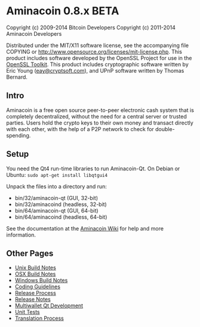Aminacoin 0.8.x BETA
====================

Copyright (c) 2009-2014 Bitcoin Developers
Copyright (c) 2011-2014 Aminacoin Developers

Distributed under the MIT/X11 software license, see the accompanying
file COPYING or http://www.opensource.org/licenses/mit-license.php.
This product includes software developed by the OpenSSL Project for use in the [OpenSSL Toolkit](http://www.openssl.org/). This product includes
cryptographic software written by Eric Young ([eay@cryptsoft.com](mailto:eay@cryptsoft.com)), and UPnP software written by Thomas Bernard.


Intro
---------------------
Aminacoin is a free open source peer-to-peer electronic cash system that is
completely decentralized, without the need for a central server or trusted
parties.  Users hold the crypto keys to their own money and transact directly
with each other, with the help of a P2P network to check for double-spending.


Setup
---------------------
You need the Qt4 run-time libraries to run Aminacoin-Qt. On Debian or Ubuntu:
	`sudo apt-get install libqtgui4`

Unpack the files into a directory and run:

- bin/32/aminacoin-qt (GUI, 32-bit)
- bin/32/aminacoind (headless, 32-bit)
- bin/64/aminacoin-qt (GUI, 64-bit)
- bin/64/aminacoind (headless, 64-bit)

See the documentation at the [Aminacoin Wiki](http://aminacoin.info)
for help and more information.


Other Pages
---------------------
- [Unix Build Notes](build-unix.md)
- [OSX Build Notes](build-osx.md)
- [Windows Build Notes](build-msw.md)
- [Coding Guidelines](coding.md)
- [Release Process](release-process.md)
- [Release Notes](release-notes.md)
- [Multiwallet Qt Development](multiwallet-qt.md)
- [Unit Tests](unit-tests.md)
- [Translation Process](translation_process.md)
